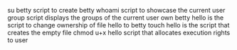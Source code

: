 su betty script to create betty
whoami script to showcase the current user 
group script displays the groups of the current user
own betty hello is the script to change ownership of file hello to betty
touch hello is the script that creates the empty file 
chmod u+x hello script that allocates execution rights to user 

